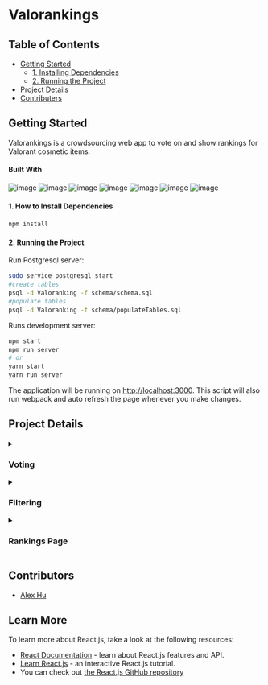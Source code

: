 # Valorankings

## Table of Contents
- [Getting Started](#getting-started)
  - [1. Installing Dependencies](#1-how-to-install-dependencies)
  - [2. Running the Project](#2-running-the-project)
- [Project Details](#project-details)
- [Contributers](#contributors)

## Getting Started
Valorankings is a crowdsourcing web app to vote on and show rankings for Valorant cosmetic items.
#### Built With
![image](https://img.shields.io/badge/React-20232A?style=for-the-badge&logo=react&logoColor=61DAFB)
![image](https://img.shields.io/badge/React_Router-CA4245?style=for-the-badge&logo=react-router&logoColor=white)
![image](https://img.shields.io/badge/Bootstrap-563D7C?style=for-the-badge&logo=bootstrap&logoColor=white)
![image](https://img.shields.io/badge/Node.js-339933?style=for-the-badge&logo=nodedotjs&logoColor=white)
![image](https://img.shields.io/badge/Express.js-000000?style=for-the-badge&logo=express&logoColor=white)
![image](https://img.shields.io/badge/PostgreSQL-316192?style=for-the-badge&logo=postgresql&logoColor=white)
![image](https://img.shields.io/badge/Material%20UI-007FFF?style=for-the-badge&logo=mui&logoColor=white)

#### 1. How to Install Dependencies
```bash
npm install
```

#### 2. Running the Project

Run Postgresql server:
```bash
sudo service postgresql start
#create tables
psql -d Valoranking -f schema/schema.sql
#populate tables
psql -d Valoranking -f schema/populateTables.sql
```

Runs development server:
```bash
npm start
npm run server
# or
yarn start
yarn run server
```
The application will be running on [http://localhost:3000](http://localhost:3000).
This script will also run webpack and auto refresh the page whenever you make changes.


## Project Details

<details>
  <summary>
  <h3>Voting</h3>
  </summary>

- #### Vote on cosmetics with a scoring system from 1 to 5

- #### See different chromas and levels of the cosmetic (if it has any)
  ![gif](public/gifs/Valorankings_voting.gif)

</details>

<details>
  <summary>
  <h3>Filtering</h3>
  </summary>

- #### Filter cosmetic type based on side icons clicked

- #### Reset to default sorting style of jump to a random weapon
  ![gif](public/gifs/Valorankings_Filtering.gif)

</details>

<details>
  <summary>
  <h3>Rankings Page</h3>
  </summary>

- #### Shows table of all cosmetic items ranked by total rating

- #### Filter table via side icons to only see rankings for a specific cosmetic type
  ![gif](public/gifs/Valorankings_rankings.gif)

</details>


## Contributors
* [Alex Hu](https://github.com/gunpowder66)

## Learn More
To learn more about React.js, take a look at the following resources:
- [React Documentation](https://reactjs.org/docs/getting-started.html) - learn about React.js features and API.
- [Learn React.js](https://reactjs.org/tutorial/tutorial.html) - an interactive React.js tutorial.
- You can check out [the React.js GitHub repository](https://github.com/facebook/react)




